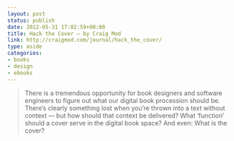 ```yaml
---
layout: post
status: publish
date: 2012-05-31 17:02:59+00:00
title: Hack the Cover — by Craig Mod
link: http://craigmod.com/journal/hack_the_cover/
type: aside
categories:
- books
- design
- ebooks
---
```


> There is a tremendous opportunity for book designers and software engineers to figure out what our digital book procession should be. There’s clearly something lost when you’re thrown into a text without context — but how should that context be delivered? What ‘function’ should a cover serve in the digital book space? And even: What is the cover?
